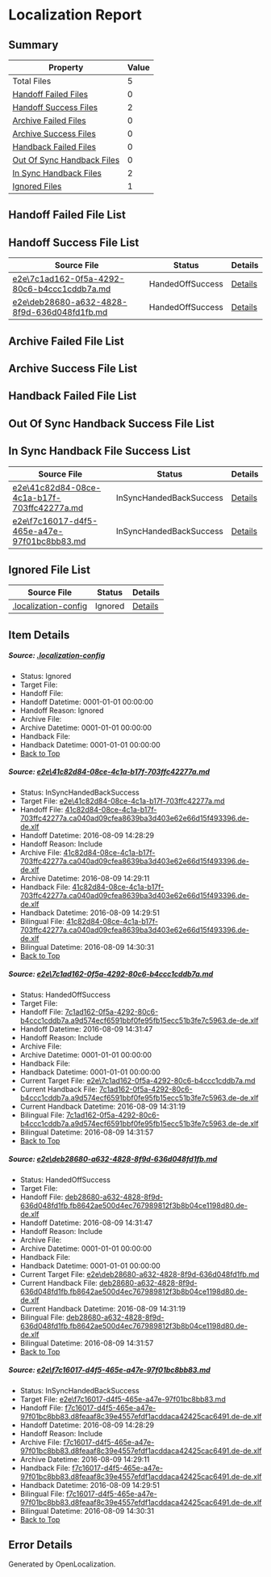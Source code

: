 # <a name='report-top'></a> Localization Report

## Summary
 Property | Value 
 -------- | ----- 
 Total Files | 5
[ Handoff Failed Files ](#handoff-failed-list)| 0
[ Handoff Success Files ](#handoff-success-list)| 2
[ Archive Failed Files ](#archive-failed-list)| 0
[ Archive Success Files ](#archive-success-list)| 0
[ Handback Failed Files ](#handback-failed-list)| 0
[ Out Of Sync Handback Files ](#outofsync-handback-success-list)| 0
[ In Sync Handback Files ](#insync-handback-success-list)| 2
[ Ignored Files ](#ignored-list)| 1

## <a name='handoff-failed-list'></a> Handoff Failed File List

## <a name='handoff-success-list'></a> Handoff Success File List
 Source File | Status | Details 
 ----------- | ------ | ------- 
 [e2e\7c1ad162-0f5a-4292-80c6-b4ccc1cddb7a.md](https://github.com/OpenLocalizationTestOrg/oltest/blob/263779eeb6337bbfcf149e5c8d0b8bf0ce030645/e2e/7c1ad162-0f5a-4292-80c6-b4ccc1cddb7a.md) | HandedOffSuccess | [Details](#c487f0d063d950f63758dccac44d007ee231996b2)
 [e2e\deb28680-a632-4828-8f9d-636d048fd1fb.md](https://github.com/OpenLocalizationTestOrg/oltest/blob/263779eeb6337bbfcf149e5c8d0b8bf0ce030645/e2e/deb28680-a632-4828-8f9d-636d048fd1fb.md) | HandedOffSuccess | [Details](#1dc55c9f28502bc12c294fad38ae4966b5431ac83)

## <a name='archive-failed-list'></a> Archive Failed File List

## <a name='archive-success-list'></a> Archive Success File List

## <a name='handback-failed-list'></a> Handback Failed File List

## <a name='outofsync-handback-success-list'></a> Out Of Sync Handback Success File List

## <a name='insync-handback-success-list'></a> In Sync Handback File Success List
 Source File | Status | Details 
 ----------- | ------ | ------- 
 [e2e\41c82d84-08ce-4c1a-b17f-703ffc42277a.md](https://github.com/OpenLocalizationTestOrg/oltest/blob/5ff5ea686a74e15c0cb107fbad5d52d660bc7c26/e2e/41c82d84-08ce-4c1a-b17f-703ffc42277a.md) | InSyncHandedBackSuccess | [Details](#f923e2cee637d752329e0c310b39bc1ea89437471)
 [e2e\f7c16017-d4f5-465e-a47e-97f01bc8bb83.md](https://github.com/OpenLocalizationTestOrg/oltest/blob/5ff5ea686a74e15c0cb107fbad5d52d660bc7c26/e2e/f7c16017-d4f5-465e-a47e-97f01bc8bb83.md) | InSyncHandedBackSuccess | [Details](#e57b0e11ae545b12d696650dc0127eb84a89d9344)

## <a name='ignored-list'></a> Ignored File List
 Source File | Status | Details 
 ----------- | ------ | ------- 
 [.localization-config](https://github.com/OpenLocalizationTestOrg/oltest/blob/263779eeb6337bbfcf149e5c8d0b8bf0ce030645/.localization-config) | Ignored | [Details](#3d4f252ac210baf56311d7e97dcc2db10974dbd20)

## Item Details
##### <a name='3d4f252ac210baf56311d7e97dcc2db10974dbd20'></a> Source: [.localization-config](https://github.com/OpenLocalizationTestOrg/oltest/blob/263779eeb6337bbfcf149e5c8d0b8bf0ce030645/.localization-config)
* Status: Ignored
* Target File: 
* Handoff File: 
* Handoff Datetime: 0001-01-01 00:00:00
* Handoff Reason: Ignored
* Archive File: 
* Archive Datetime: 0001-01-01 00:00:00
* Handback File: 
* Handback Datetime: 0001-01-01 00:00:00
* [Back to Top](#report-top)

##### <a name='f923e2cee637d752329e0c310b39bc1ea89437471'></a> Source: [e2e\41c82d84-08ce-4c1a-b17f-703ffc42277a.md](https://github.com/OpenLocalizationTestOrg/oltest/blob/5ff5ea686a74e15c0cb107fbad5d52d660bc7c26/e2e/41c82d84-08ce-4c1a-b17f-703ffc42277a.md)
* Status: InSyncHandedBackSuccess
* Target File: [e2e\41c82d84-08ce-4c1a-b17f-703ffc42277a.md](https://github.com/OpenLocalizationTestOrg/ol-test-dede/blob/f3dc42464e5f71483ff50fd1b2d4c35a2c970e85/e2e/41c82d84-08ce-4c1a-b17f-703ffc42277a.md)
* Handoff File: [41c82d84-08ce-4c1a-b17f-703ffc42277a.ca040ad09cfea8639ba3d403e62e66d15f493396.de-de.xlf](https://github.com/OpenLocalizationTestOrg/olhandoff-e2e/blob/baafea8d7d5cbc65403367a80ee2f49093aea666/ol-handoff/OpenLocalizationTestOrg/ol-test-dede/ci/ht/41c82d84-08ce-4c1a-b17f-703ffc42277a.ca040ad09cfea8639ba3d403e62e66d15f493396.de-de.xlf)
* Handoff Datetime: 2016-08-09 14:28:29
* Handoff Reason: Include
* Archive File: [41c82d84-08ce-4c1a-b17f-703ffc42277a.ca040ad09cfea8639ba3d403e62e66d15f493396.de-de.xlf](https://github.com/OpenLocalizationTestOrg/olhandoff-e2e/blob/e6fd9778b1378e25fc96995f7bac5cfaf6643ca4/ol-archive/OpenLocalizationTestOrg/ol-test-dede/ci/ht/41c82d84-08ce-4c1a-b17f-703ffc42277a.ca040ad09cfea8639ba3d403e62e66d15f493396.de-de.xlf)
* Archive Datetime: 2016-08-09 14:29:11
* Handback File: [41c82d84-08ce-4c1a-b17f-703ffc42277a.ca040ad09cfea8639ba3d403e62e66d15f493396.de-de.xlf](https://github.com/OpenLocalizationTestOrg/olhandback-e2e/blob/13a18aa8b6bc3e584554a9b9c6433780e81eb605/ol-handback/OpenLocalizationTestOrg/ol-test-dede/ci/ht/41c82d84-08ce-4c1a-b17f-703ffc42277a.ca040ad09cfea8639ba3d403e62e66d15f493396.de-de.xlf)
* Handback Datetime: 2016-08-09 14:29:51
* Bilingual File: [41c82d84-08ce-4c1a-b17f-703ffc42277a.ca040ad09cfea8639ba3d403e62e66d15f493396.de-de.xlf](https://github.com/OpenLocalizationTestOrg/olhandback-e2e/blob/13a18aa8b6bc3e584554a9b9c6433780e81eb605/ol-handback/OpenLocalizationTestOrg/ol-test-dede/ci/ht/41c82d84-08ce-4c1a-b17f-703ffc42277a.ca040ad09cfea8639ba3d403e62e66d15f493396.de-de.xlf)
* Bilingual Datetime: 2016-08-09 14:30:31
* [Back to Top](#report-top)

##### <a name='c487f0d063d950f63758dccac44d007ee231996b2'></a> Source: [e2e\7c1ad162-0f5a-4292-80c6-b4ccc1cddb7a.md](https://github.com/OpenLocalizationTestOrg/oltest/blob/263779eeb6337bbfcf149e5c8d0b8bf0ce030645/e2e/7c1ad162-0f5a-4292-80c6-b4ccc1cddb7a.md)
* Status: HandedOffSuccess
* Target File: 
* Handoff File: [7c1ad162-0f5a-4292-80c6-b4ccc1cddb7a.a9d574ecf6591bbf0fe95fb15ecc51b3fe7c5963.de-de.xlf](https://github.com/OpenLocalizationTestOrg/olhandoff-e2e/blob/fb3c6b93420a8834b297a1f29e9df03ef4a4ab60/ol-handoff/OpenLocalizationTestOrg/ol-test-dede/ci/ht/7c1ad162-0f5a-4292-80c6-b4ccc1cddb7a.a9d574ecf6591bbf0fe95fb15ecc51b3fe7c5963.de-de.xlf)
* Handoff Datetime: 2016-08-09 14:31:47
* Handoff Reason: Include
* Archive File: 
* Archive Datetime: 0001-01-01 00:00:00
* Handback File: 
* Handback Datetime: 0001-01-01 00:00:00
* Current Target File: [e2e\7c1ad162-0f5a-4292-80c6-b4ccc1cddb7a.md](https://github.com/OpenLocalizationTestOrg/ol-test-dede/blob/8ab637743cb5a241a9f24cafec874f4b2305ec89/e2e/7c1ad162-0f5a-4292-80c6-b4ccc1cddb7a.md)
* Current Handback File: [7c1ad162-0f5a-4292-80c6-b4ccc1cddb7a.a9d574ecf6591bbf0fe95fb15ecc51b3fe7c5963.de-de.xlf](https://github.com/OpenLocalizationTestOrg/olhandback-e2e/blob/8e07fc0a6e59aea15667cdf6283021ab046c2c9b/ol-handback/OpenLocalizationTestOrg/ol-test-dede/ci/ht/7c1ad162-0f5a-4292-80c6-b4ccc1cddb7a.a9d574ecf6591bbf0fe95fb15ecc51b3fe7c5963.de-de.xlf)
* Current Handback Datetime: 2016-08-09 14:31:19
* Bilingual File: [7c1ad162-0f5a-4292-80c6-b4ccc1cddb7a.a9d574ecf6591bbf0fe95fb15ecc51b3fe7c5963.de-de.xlf](https://github.com/OpenLocalizationTestOrg/olhandback-e2e/blob/8e07fc0a6e59aea15667cdf6283021ab046c2c9b/ol-handback/OpenLocalizationTestOrg/ol-test-dede/ci/ht/7c1ad162-0f5a-4292-80c6-b4ccc1cddb7a.a9d574ecf6591bbf0fe95fb15ecc51b3fe7c5963.de-de.xlf)
* Bilingual Datetime: 2016-08-09 14:31:57
* [Back to Top](#report-top)

##### <a name='1dc55c9f28502bc12c294fad38ae4966b5431ac83'></a> Source: [e2e\deb28680-a632-4828-8f9d-636d048fd1fb.md](https://github.com/OpenLocalizationTestOrg/oltest/blob/263779eeb6337bbfcf149e5c8d0b8bf0ce030645/e2e/deb28680-a632-4828-8f9d-636d048fd1fb.md)
* Status: HandedOffSuccess
* Target File: 
* Handoff File: [deb28680-a632-4828-8f9d-636d048fd1fb.fb8642ae500d4ec767989812f3b8b04ce1198d80.de-de.xlf](https://github.com/OpenLocalizationTestOrg/olhandoff-e2e/blob/fb3c6b93420a8834b297a1f29e9df03ef4a4ab60/ol-handoff/OpenLocalizationTestOrg/ol-test-dede/ci/ht/deb28680-a632-4828-8f9d-636d048fd1fb.fb8642ae500d4ec767989812f3b8b04ce1198d80.de-de.xlf)
* Handoff Datetime: 2016-08-09 14:31:47
* Handoff Reason: Include
* Archive File: 
* Archive Datetime: 0001-01-01 00:00:00
* Handback File: 
* Handback Datetime: 0001-01-01 00:00:00
* Current Target File: [e2e\deb28680-a632-4828-8f9d-636d048fd1fb.md](https://github.com/OpenLocalizationTestOrg/ol-test-dede/blob/8ab637743cb5a241a9f24cafec874f4b2305ec89/e2e/deb28680-a632-4828-8f9d-636d048fd1fb.md)
* Current Handback File: [deb28680-a632-4828-8f9d-636d048fd1fb.fb8642ae500d4ec767989812f3b8b04ce1198d80.de-de.xlf](https://github.com/OpenLocalizationTestOrg/olhandback-e2e/blob/8e07fc0a6e59aea15667cdf6283021ab046c2c9b/ol-handback/OpenLocalizationTestOrg/ol-test-dede/ci/ht/deb28680-a632-4828-8f9d-636d048fd1fb.fb8642ae500d4ec767989812f3b8b04ce1198d80.de-de.xlf)
* Current Handback Datetime: 2016-08-09 14:31:19
* Bilingual File: [deb28680-a632-4828-8f9d-636d048fd1fb.fb8642ae500d4ec767989812f3b8b04ce1198d80.de-de.xlf](https://github.com/OpenLocalizationTestOrg/olhandback-e2e/blob/8e07fc0a6e59aea15667cdf6283021ab046c2c9b/ol-handback/OpenLocalizationTestOrg/ol-test-dede/ci/ht/deb28680-a632-4828-8f9d-636d048fd1fb.fb8642ae500d4ec767989812f3b8b04ce1198d80.de-de.xlf)
* Bilingual Datetime: 2016-08-09 14:31:57
* [Back to Top](#report-top)

##### <a name='e57b0e11ae545b12d696650dc0127eb84a89d9344'></a> Source: [e2e\f7c16017-d4f5-465e-a47e-97f01bc8bb83.md](https://github.com/OpenLocalizationTestOrg/oltest/blob/5ff5ea686a74e15c0cb107fbad5d52d660bc7c26/e2e/f7c16017-d4f5-465e-a47e-97f01bc8bb83.md)
* Status: InSyncHandedBackSuccess
* Target File: [e2e\f7c16017-d4f5-465e-a47e-97f01bc8bb83.md](https://github.com/OpenLocalizationTestOrg/ol-test-dede/blob/f3dc42464e5f71483ff50fd1b2d4c35a2c970e85/e2e/f7c16017-d4f5-465e-a47e-97f01bc8bb83.md)
* Handoff File: [f7c16017-d4f5-465e-a47e-97f01bc8bb83.d8feaaf8c39e4557efdf1acddaca42425cac6491.de-de.xlf](https://github.com/OpenLocalizationTestOrg/olhandoff-e2e/blob/baafea8d7d5cbc65403367a80ee2f49093aea666/ol-handoff/OpenLocalizationTestOrg/ol-test-dede/ci/ht/f7c16017-d4f5-465e-a47e-97f01bc8bb83.d8feaaf8c39e4557efdf1acddaca42425cac6491.de-de.xlf)
* Handoff Datetime: 2016-08-09 14:28:29
* Handoff Reason: Include
* Archive File: [f7c16017-d4f5-465e-a47e-97f01bc8bb83.d8feaaf8c39e4557efdf1acddaca42425cac6491.de-de.xlf](https://github.com/OpenLocalizationTestOrg/olhandoff-e2e/blob/e6fd9778b1378e25fc96995f7bac5cfaf6643ca4/ol-archive/OpenLocalizationTestOrg/ol-test-dede/ci/ht/f7c16017-d4f5-465e-a47e-97f01bc8bb83.d8feaaf8c39e4557efdf1acddaca42425cac6491.de-de.xlf)
* Archive Datetime: 2016-08-09 14:29:11
* Handback File: [f7c16017-d4f5-465e-a47e-97f01bc8bb83.d8feaaf8c39e4557efdf1acddaca42425cac6491.de-de.xlf](https://github.com/OpenLocalizationTestOrg/olhandback-e2e/blob/13a18aa8b6bc3e584554a9b9c6433780e81eb605/ol-handback/OpenLocalizationTestOrg/ol-test-dede/ci/ht/f7c16017-d4f5-465e-a47e-97f01bc8bb83.d8feaaf8c39e4557efdf1acddaca42425cac6491.de-de.xlf)
* Handback Datetime: 2016-08-09 14:29:51
* Bilingual File: [f7c16017-d4f5-465e-a47e-97f01bc8bb83.d8feaaf8c39e4557efdf1acddaca42425cac6491.de-de.xlf](https://github.com/OpenLocalizationTestOrg/olhandback-e2e/blob/13a18aa8b6bc3e584554a9b9c6433780e81eb605/ol-handback/OpenLocalizationTestOrg/ol-test-dede/ci/ht/f7c16017-d4f5-465e-a47e-97f01bc8bb83.d8feaaf8c39e4557efdf1acddaca42425cac6491.de-de.xlf)
* Bilingual Datetime: 2016-08-09 14:30:31
* [Back to Top](#report-top)


## Error Details

Generated by OpenLocalization.
